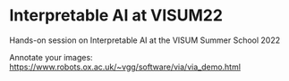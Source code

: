 # Interpretable AI at VISUM22
Hands-on session on Interpretable AI at the VISUM Summer School 2022

Annotate your images: https://www.robots.ox.ac.uk/~vgg/software/via/via_demo.html
